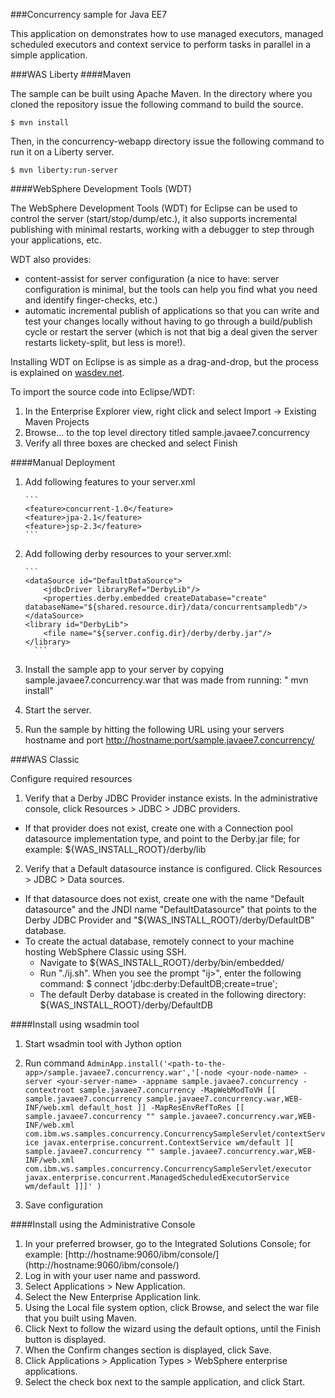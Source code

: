 ###Concurrency sample for Java EE7

This application on demonstrates how to use managed executors, managed scheduled executors and context service to perform tasks in parallel in a simple application.

###WAS Liberty
####Maven

The sample can be built using Apache Maven. In the directory where you cloned the repository issue the following command to build the source.

  `$ mvn install`

Then, in the concurrency-webapp directory issue the following command to run it on a Liberty server.

  `$ mvn liberty:run-server`

####WebSphere Development Tools (WDT)

The WebSphere Development Tools (WDT) for Eclipse can be used to control the server (start/stop/dump/etc.), it also supports incremental publishing with minimal restarts, working with a debugger to step through your applications, etc.

WDT also provides:

- content-assist for server configuration (a nice to have: server configuration is minimal, but the tools can help you find what you need and identify finger-checks, etc.)
- automatic incremental publish of applications so that you can write and test your changes locally without having to go through a build/publish cycle or restart the server (which is not that big a deal given the server restarts lickety-split, but less is more!).

Installing WDT on Eclipse is as simple as a drag-and-drop, but the process is explained on [wasdev.net](https://developer.ibm.com/wasdev/downloads/liberty-profile-using-eclipse/).

To import the source code into Eclipse/WDT:

1.	In the Enterprise Explorer view, right click and select Import -> Existing Maven Projects
2.	Browse... to the top level directory titled sample.javaee7.concurrency
3.	Verify all three boxes are checked and select Finish

####Manual Deployment
1.	Add following features to your server.xml 

        ```
        <feature>concurrent-1.0</feature>
        <feature>jpa-2.1</feature>
        <feature>jsp-2.3</feature>
        ```
   
2.	Add following derby resources to your server.xml:

        ```
        <dataSource id="DefaultDataSource">
            <jdbcDriver libraryRef="DerbyLib"/>
            <properties.derby.embedded createDatabase="create" databaseName="${shared.resource.dir}/data/concurrentsampledb"/>
        </dataSource>
        <library id="DerbyLib">
            <file name="${server.config.dir}/derby/derby.jar"/>
        </library>
          ```
3.	Install the sample app to your server by copying sample.javaee7.concurrency.war that was made from running: " mvn install"
4.	Start the server.
5.	Run the sample by hitting the following URL using your servers hostname and port
[http://hostname:port/sample.javaee7.concurrency/](http://hostname:port/sample.javaee7.concurrency/)

###WAS Classic

Configure required resources

1.	Verify that a Derby JDBC Provider instance exists. In the administrative console, click Resources > JDBC > JDBC providers.
  - If that provider does not exist, create one with a Connection pool datasource implementation type, and point to the Derby.jar file; for example: ${WAS_INSTALL_ROOT}/derby/lib

2.	Verify that a Default datasource instance is configured. Click Resources > JDBC > Data sources.
  - If that datasource does not exist, create one with the name "Default datasource" and the JNDI name "DefaultDatasource" that points to the Derby JDBC Provider and "${WAS_INSTALL_ROOT}/derby/DefaultDB" database.
  - To create the actual database, remotely connect to your machine hosting WebSphere Classic using SSH.
    - Navigate to ${WAS_INSTALL_ROOT}/derby/bin/embedded/
    - Run "./ij.sh". When you see the prompt "ij>", enter the following command:
        $ connect 'jdbc:derby:DefaultDB;create=true';
    - The default Derby database is created in the following directory: ${WAS_INSTALL_ROOT}/derby/DefaultDB

####Install using wsadmin tool

1. Start wsadmin tool with Jython option 
2. Run command 
`AdminApp.install('<path-to-the-app>/sample.javaee7.concurrency.war','[-node <your-node-name> -server <your-server-name> -appname sample.javaee7.concurrency -contextroot sample.javaee7.concurrency -MapWebModToVH [[ sample.javaee7.concurrency sample.javaee7.concurrency.war,WEB-INF/web.xml default_host ]] -MapResEnvRefToRes [[ sample.javaee7.concurrency "" sample.javaee7.concurrency.war,WEB-INF/web.xml com.ibm.ws.samples.concurrency.ConcurrencySampleServlet/contextService javax.enterprise.concurrent.ContextService wm/default ][ sample.javaee7.concurrency "" sample.javaee7.concurrency.war,WEB-INF/web.xml com.ibm.ws.samples.concurrency.ConcurrencySampleServlet/executor javax.enterprise.concurrent.ManagedScheduledExecutorService wm/default ]]]' ) `

3. Save configuration 

####Install using the Administrative Console

1.	In your preferred browser, go to the Integrated Solutions Console; for example: [http://hostname:9060/ibm/console/]
(http://hostname:9060/ibm/console/)
2.	Log in with your user name and password.
3.	Select Applications > New Application.
4.	Select the New Enterprise Application link.
5.	Using the Local file system option, click Browse, and select the war file that you built using Maven.
6.	Click Next to follow the wizard using the default options, until the Finish button is displayed.
7.	When the Confirm changes section is displayed, click Save.
8.	Click Applications > Application Types > WebSphere enterprise applications.
9.	Select the check box next to the sample application, and click Start.
